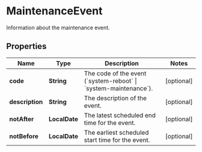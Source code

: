

# MaintenanceEvent

Information about the maintenance event.

## Properties

| Name | Type | Description | Notes |
|------------ | ------------- | ------------- | -------------|
|**code** | **String** | The code of the event (&#x60;system-reboot&#x60; \\| &#x60;system-maintenance&#x60;). |  [optional] |
|**description** | **String** | The description of the event. |  [optional] |
|**notAfter** | **LocalDate** | The latest scheduled end time for the event. |  [optional] |
|**notBefore** | **LocalDate** | The earliest scheduled start time for the event. |  [optional] |



